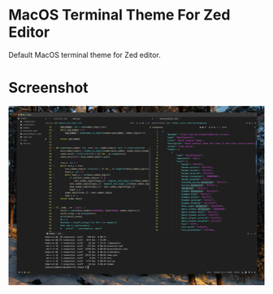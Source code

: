 # MacOS Terminal Theme For Zed Editor
Default MacOS terminal theme for Zed editor.
# Screenshot
![](screenshots/macosterminal_screenshot_81224.png)
